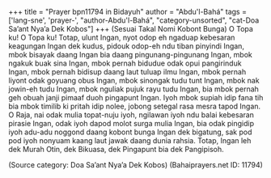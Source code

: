 +++
title = "Prayer bpn11794 in Bidayuh"
author = "Abdu'l-Bahá"
tags = ['lang-sne', 'prayer-', "author-Abdu'l-Bahá", "category-unsorted", "cat-Doa Sa’ant Nya’a Dek Kobos"]
+++
(Sesuai Takal Nomi Kobont Bunga)
O Topa ku! O Topa ku! Totap, ulunt Ingan, nyot odop eh ngaduap kebesaran keagungan Ingan dek kudus, pidouk odop-eh ndu tiban pinyindi Ingan, mbok bisayak daang Ingan bia daang pingunang-pingunang Ingan, mbok ngakuk buak sina Ingan, mbok pernah bidudue odak opui pangirinduk Ingan, mbok pernah bidisup daang laut tuluap ilmu Ingan, mbok pernah liyont odak goyuang obus Ingan, mbok sinongak tudu tunt Ingan, mbok nak jowin-eh tudu Ingan, mbok nguliak pujuk rayu tudu Ingan, bia mbok pernah geh obuah janji pimaaf duoh pingapunt Ingan. Iyoh mbok supiah idip fana tih bia mbok timilib ki pritah idip nolee, jobong setegal rasa mesra tapod Ingan.
O Raja, nai odak mulia topat-nuju iyoh, ngilawan iyoh ndu balai kebesaran pirasie Ingan, odak iyoh dapod molot surga mulia Ingan, bia odak pingidip iyoh adu-adu noggond daang kobont bunga Ingan dek bigatung, sak pod pod iyoh nonyuam kaang laut jawak daang dunia rahsia.
Totap, Ingan leh dek Murah Otin, dek Bikuasa, dek Pingapunt bia dek Pangipisoh.

(Source category: Doa Sa’ant Nya’a Dek Kobos)
(Bahaiprayers.net ID: 11794)
